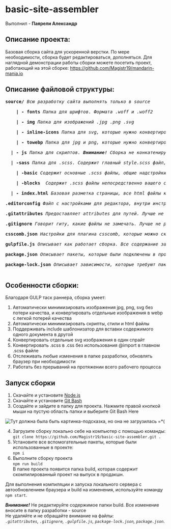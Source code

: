 # basic-site-assembler #
Выполнил - **Паярели Александр**

## Описание проекта:
Базовая сборка сайта для ускоренной верстки. По мере необходимости, сборка будет редактироваться, дополняться. Для наглядной демонстрации работы сборки можете посетить проект, работающий на этой сборке: https://github.com/Magistr19/mandarin-mania.io<br/>

## Описание файловой структуры:

<pre>
<b>source/</b> <i>Всю разработку сайта выполнять только в source</i><br/>
    <b>| - fonts</b> <i>Папка для шрифтов. Формата .woff и .woff2</i><br/>
    <b>| - img</b> <i>Папка для изображений .jpg .png .svg</i><br/>
    <b>| - inline-icons</b> <i>Папка для svg, которые нужно конвертировать в единный спрайт. После выполнения сборки, выдаст этот файл в папке build/img/sprite.svg</i><br/>
    <b>| - towebp</b> <i>Папка для jpg и png, которые нужно конвертировать в webp. После выполнения сборки, выдаст эти файлы в папке build/img/*.webp</i><br/>
  <b>| - js</b> <i>Папка для скриптов. <b>Внимание!</b> Сборка не конкатенирует отдельные JavaScript файлы в единный</i><br/>
  <b>| -sass</b> <i>Папка для .scss. Содержит главный style.scss файл, где подключен нормалайзер, переменные, примеси и scaffolding(подключение шрифтов, задание уникальных классов и общие надстройки страницы). <b>Внимание!</b> Не нужно подключать через @import .scss файлы из папки blocks в style.scss. Сборка сделает это за вас</i><br/>
    <b>| -basic</b> <i>Содержит основные .scss файлы, общие надстройки страниц. Нужно вручную подключать их в style.scss, порядок подключения важен</i><br/>
    <b>| -blocks</b>  <i>Содержит .scss файлы непосредственно вашего сайта. Важно понимать, что при верстке по БЭМ их порядок подключения не важен, соответственно сборщик сам их сконкантенирует</i><br/>
  <b>| - index.html</b> <i>Базовая разметка страницы, все html файлы кидать в корень папки source</i><br/>
<b>.editorconfig</b> <i>Файл с настройками для редактора, внутри инструкция как его подключить</i><br/>
<b>.gitattributes</b> <i>Предоставляет attributes для путей. Лучше не редактировать его</i><br/>
<b>.gitignore</b> <i>Говорит гиту, какие файлы не замечать. Лучше не редактировать его</i><br/>
<b>csscomb.json</b> <i>Настройки для плагина csscomb, которые можно скачать в любой популярный редактор. Автоматически подключается после установки csscomb</i><br/>
<b>gulpfile.js</b> <i>Описывает как работает сборка. Все содержание закомментированно, для легкого редактирования</i><br/>
<b>package.json</b> <i>Описывает пакеты, которые были подключены в проект</i><br/>
<b>package-lock.json</b> <i>Описывает зависимости, которые требуют пакеты из package.json. Лучше не редактировать его</i><br/>
</pre>

## Особенности сборки:
Благодаря GULP таск раннера, сборка умеет:
1) Автоматически минимизировать изображения jpg, png, svg без потери качества, и конвертировать отдельные изображения в webp с легкой потерей качества
2) Автоматически минимизировать скрипты, стили и html файлы 
3) Поддерживать include шаблонизатор для вставки содержимого одного документа в другой
4) Конвертировать отдельные svg изображения в один спрайт
5) Конвертировать .scss в .css без использования @import в главном .scss файле
6) Отслеживать любые изменения в папке разработки, обновлять браузер при необходимости
7) Работать без прерываний на протяжении всего рабочего процесса


## Запуск сборки

1) Скачайте и установите [Node.js](https://nodejs.org/en/ "Ссылка на оф. сайт Node.js")
2) Скачайте и установите [Git Bash](https://git-scm.com/downloads "Ссылка на скачку Git Bash")
3) Создайте и зайдите в папку для проекта. Нажмите правой кнопкой мыши на пустую область папки и выберите Git Bash Here

![Тут должна была быть картинка-подсказка, но она не загрузилась =*(](https://a.radikal.ru/a27/1810/e3/039fb460e246.png)

4) Загрузите сборку локально себе на компьютер с помощью команды:<br/>
`git clone https://github.com/Magistr19/basic-site-assembler.git .`
5) Установите все вспомогательные пакеты, которые были использованные в проекте:<br/>
`npm i`
6) Выполните сборку проекта <br/>
`npm run build`<br/>
В папке проекта появится папка build, которая содержит скомпилированный проект на выпуск в продакшн.<br/>

Для выполнения компиляции и запуска локального сервера с автообновлением браузера и build на изменения, используйте команду `npm start`.<br/>

___Внимание!___ Не редактируйте содержимое папки build. Все изменение вносите в папку разработки - source<br/>
Не удаляйте и не обращайте внимание на файлы:<br/>
_`.gitattributes`, `.gitignore`, `.gulpfile.js`, `package-lock.json`, `package.json`._
